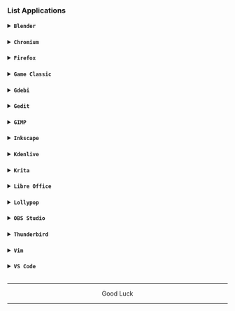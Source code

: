 ### List Applications

<details><summary><code><b>Blender</b></code></summary>

![Screenshot_2024-02-25-12-56-42-442_com realvnc viewer android](https://github.com/wahasa/Kali-Nethunter/assets/69626847/2d6971f9-68b0-4a6d-a470-050270a36ccf)
```
sudo apt install blender
```
</details>

####
<details><summary><code><b>Chromium</b></code></summary>

![Screenshot_2024-02-25-12-13-26-611_com realvnc viewer android](https://github.com/wahasa/Kali-Nethunter/assets/69626847/f1733632-66cb-48bc-abea-06b1452a8f8e)

[> Click Here <](https://github.com/wahasa/Parrot/blob/main/Note/Chromiumfix.md)
</details>

####
<details><summary><code><b>Firefox</b></code></summary>

![Screenshot_2024-02-25-12-14-31-587_com realvnc viewer android](https://github.com/wahasa/Kali-Nethunter/assets/69626847/2fe3c8bc-a5d9-4a59-ac74-a0f756d9ebd7)

[> Click Here <](https://github.com/wahasa/Parrot/blob/main/Note/Firefoxfix.md)
</details>

####
<details><summary><code><b>Game Classic</b></code></summary>

![Screenshot_2024-02-25-12-51-05-933_com realvnc viewer android](https://github.com/wahasa/Kali-Nethunter/assets/69626847/2b9a4da8-e827-4701-8a57-2fc5538817ac)
```
sudo apt install gnome-games
```
</details>

####
<details><summary><code><b>Gdebi</b></code></summary>

![Screenshot_2024-02-25-13-32-18-552_com realvnc viewer android](https://github.com/wahasa/Kali-Nethunter/assets/69626847/59c477c5-5e5e-49de-8355-f18dc3135e47)
```
sudo apt install gdebi
```
</details>

####
<details><summary><code><b>Gedit</b></code></summary>

![Screenshot_2024-02-25-12-53-02-290_com realvnc viewer android](https://github.com/wahasa/Kali-Nethunter/assets/69626847/98003303-2663-4a0c-9b1b-57e1390ef002)
```
sudo apt install gedit
```
</details>

####
<details><summary><code><b>GIMP</b></code></summary>

![Screenshot_2024-02-25-13-34-27-393_com realvnc viewer android](https://github.com/wahasa/Kali-Nethunter/assets/69626847/973960ac-dba8-44c9-a8e5-e9cb174448c0)
```
sudo apt install gimp
```
</details>

####
<details><summary><code><b>Inkscape</b></code></summary>

![Screenshot_2024-02-25-13-35-31-167_com realvnc viewer android](https://github.com/wahasa/Kali-Nethunter/assets/69626847/c9d68b0a-beea-4235-9e15-bd87dbf4cca5)
```
sudo apt install inkscape
```
</details>

####
<details><summary><code><b>Kdenlive</b></code></summary>

![Screenshot_2024-02-25-13-41-35-534_com realvnc viewer android](https://github.com/wahasa/Kali-Nethunter/assets/69626847/367a0c90-0fc0-40ae-ab00-506a3aab32c0)
```
sudo apt install kdenlive
```
</details>

####
<details><summary><code><b>Krita</b></code></summary>

![Screenshot_2024-02-25-13-39-45-975_com realvnc viewer android](https://github.com/wahasa/Kali-Nethunter/assets/69626847/ecf55dc7-5c37-4591-bed4-dc638cf0e4a5)
```
sudo apt install krita
```
</details>

####
<details><summary><code><b>Libre Office</b></code></summary>

![Screenshot_2024-01-19-12-19-03-463_com realvnc viewer android](https://github.com/wahasa/Kali-Nethunter/assets/69626847/7eecadc8-06bc-4587-a9a2-986346da6e72)
```
wget https://raw.githubusercontent.com/wahasa/Parrot/main/libreofficefix.sh ; chmod +x libreofficefix.sh ; ./libreofficefix.sh
```
</details>

####
<details><summary><code><b>Lollypop</b></code></summary>

![Screenshot_2024-02-25-13-42-26-898_com realvnc viewer android](https://github.com/wahasa/Kali-Nethunter/assets/69626847/02abe727-8f23-4ee1-a20b-e4d5e56912a1)
```
sudo apt install lollypop
```
</details>

####
<details>
<summary><code><b>OBS Studio</b></code></summary>

![Screenshot_2024-02-25-12-17-01-291_com realvnc viewer android](https://github.com/wahasa/Kali-Nethunter/assets/69626847/f08dc990-7b19-41af-ac2c-c88600e88ca5)
```
sudo apt install obs-studio
```
</details>

####
<details><summary><code><b>Thunderbird</b></code></summary>

![Screenshot_2024-02-25-12-54-58-740_com realvnc viewer android](https://github.com/wahasa/Kali-Nethunter/assets/69626847/b13fd4db-40a5-4127-a497-9fc4b73bd92a)
```
sudo apt install thunderbird
```
</details>

####
<details><summary><code><b>Vim</b></code></summary>

![Screenshot_2024-02-25-12-52-00-294_com realvnc viewer android](https://github.com/wahasa/Kali-Nethunter/assets/69626847/1b4f85d6-8bb0-423c-8d49-526a5ecf58bb)
```
sudo apt install vim
```
</details>

####
<details><summary><code><b>VS Code</b></code></summary>

![Screenshot_2024-01-19-11-58-48-380_com realvnc viewer android](https://github.com/wahasa/Kali-Nethunter/assets/69626847/27b096ab-8287-4f29-92a7-2aaaaab5f204)
```
wget https://raw.githubusercontent.com/wahasa/Parrot/main/vscodefix.sh ; chmod +x vscodefix.sh ; ./vscodefix.sh
```
</details>
</br>

---
<p align="center">Good Luck</p>

---
